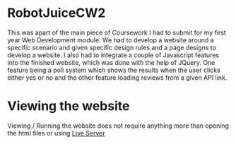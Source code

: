# RobotJuiceCW2

This was apart of the main piece of Coursework I had to submit for my first year Web Development module. We had to develop a website around a specific scenario and given specific design rules and a page designs to develop a website.
I also had to integrate a couple of Javascript features into the finished website, which was done with the help of JQuery. One feature being a poll system which shows the results when the user clicks either yes or no and the other feature loading reviews from a given API link.

# Viewing the website

Viewing / Running the website does not require anything more than opening the html files or using [Live Server](https://marketplace.visualstudio.com/items?itemName=ritwickdey.LiveServer)


